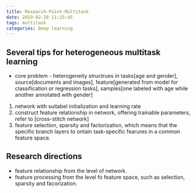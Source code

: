 ```yaml
---
title: Research-Point-Multitask
date: 2019-02-28 11:25:45
tags: multitask
categories: Deep learning
---
```


## Several tips for heterogeneous multitask learning
* core problem - heterogeneity structrues in tasks[age and gender], source[documents and images], feature[generated from model for classification or regression tasks], samples[one labeled with age while another annotated with gender]

1. network with suitabel initialization and learning rate
2. construct feature relationship in network, offering trainable parameters, refer to [cross-stitch network]
3. feature selection, sparsity and factorization, which means that the specific branch layers to ontain task-specific fearures in a common feature space.

## Research directions
* feature relationship from the level of network.
* feature processing from the level fo feature space, such as selection, sparsity and facorization.